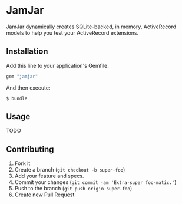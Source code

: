 # JamJar

JamJar dynamically creates SQLite-backed, in memory, ActiveRecord models to help you test your ActiveRecord extensions.

## Installation

Add this line to your application's Gemfile:

```ruby
gem "jamjar"
```

And then execute:

    $ bundle

## Usage

TODO

## Contributing

1. Fork it
2. Create a branch (`git checkout -b super-foo`)
3. Add your feature and specs.
4. Commit your changes (`git commit -am 'Extra-super foo-matic.'`)
5. Push to the branch (`git push origin super-foo`)
6. Create new Pull Request
